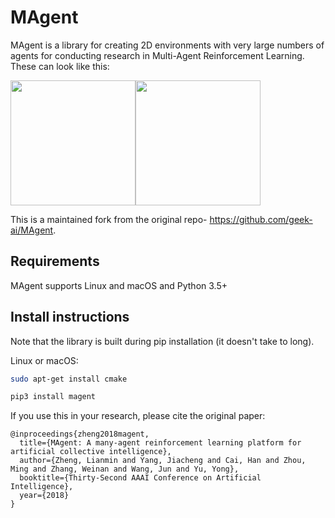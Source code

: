 # MAgent

MAgent is a library for creating 2D environments with very large numbers of agents for conducting research in Multi-Agent Reinforcement Learning. These can look like this:

<img src="https://kipsora.github.io/resources/magent-graph-1.gif" width="200"><img src="https://kipsora.github.io/resources/magent-graph-2.gif" width="200">

This is a maintained fork from the original repo- https://github.com/geek-ai/MAgent.

## Requirements
MAgent supports Linux and macOS and Python 3.5+


## Install instructions
Note that the library is built during pip installation (it doesn't take to long).

Linux or macOS:

```bash
sudo apt-get install cmake

pip3 install magent
```


If you use this in your research, please cite the original paper:

```
@inproceedings{zheng2018magent,
  title={MAgent: A many-agent reinforcement learning platform for artificial collective intelligence},
  author={Zheng, Lianmin and Yang, Jiacheng and Cai, Han and Zhou, Ming and Zhang, Weinan and Wang, Jun and Yu, Yong},
  booktitle={Thirty-Second AAAI Conference on Artificial Intelligence},
  year={2018}
}
```
